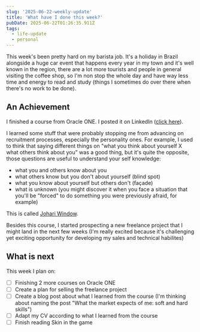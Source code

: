 ```yaml
---
slug: '2025-06-22-weekly-update'
title: 'What have I done this week?'
pubDate: 2025-06-22T01:26:35.911Z
tags:
  - life-update
  - personal
---
```


This week's been pretty hard on my barista job. It's a holiday in Brazil alongside a huge car event that happens every year in my town and it's well known in the region, there are a lot more tourists and people in general visiting the coffee shop, so I'm non stop the whole day and have way less time and energy to read and study (things I sometimes do over there when there's no work to be done).

## An Achievement

I finished a course from Oracle ONE. I posted it on LinkedIn ([click here](https://www.linkedin.com/posts/dantas15_gustavo-dantas-curso-desenvolvimento-de-activity-7341281892211535872-aJ2H)).

I learned some stuff that were probably stopping me from advancing on recruitment processes, especially the personality ones. For example, I used to think that saying different things on "what you think about yourself X what others think about you" was a good thing, but it's quite the opposite, those questions are useful to understand your self knowledge:

- what you and others know about you
- what others know but you don't about yourself (blind spot)
- what you know about yourself but others don't (façade)
- what is unknown (you might discover it when you face a situation that you'll be "forced" to do something you were previously afraid, for example)

This is called [Johari Window](https://en.wikipedia.org/wiki/Johari_window).

Besides this course, I started prospecting a new freelance project that I might land in the next few weeks (I'm really excited because it's challenging yet exciting opportunity for developing my sales and technical habilites)

## What is next

This week I plan on:

- [ ] Finishing 2 more courses on Oracle ONE
- [ ] Create a plan for selling the freelance project
- [ ] Create a blog post about what I learned from the course (I'm thinking about naming the post "What the market expects of me: soft and hard skills")
- [ ] Adapt my CV according to what I learned from the course
- [ ] Finish reading Skin in the game

